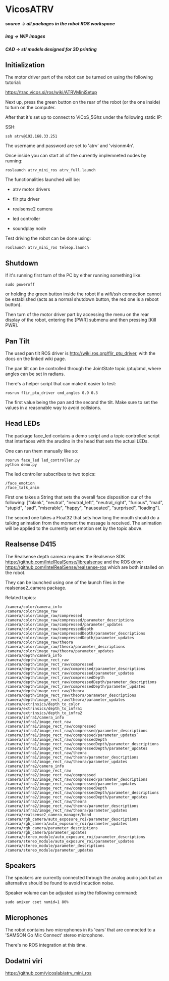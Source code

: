 # VicosATRV


##### source -> all packages in the robot ROS workspace

##### img -> WIP images

##### CAD -> stl models designed for 3D printing

## Initialization

The motor driver part of the robot can be turned on using the following tutorial:

https://trac.vicos.si/ros/wiki/ATRVMiniSetup

Next up, press the green button on the rear of the robot (or the one inside) to turn on the computer.

After that it's set up to connect to ViCoS_5Ghz under the following static IP:

SSH:

    ssh atrv@192.168.33.251

The username and password are set to 'atrv' and 'visionm4n'.

Once inside you can start all of the currently implemneted nodes by running:

    roslaunch atrv_mini_ros atrv_full.launch 

The functionalities launched will be:

- atrv motor drivers

- flir ptu driver

- realsense2 camera

- led controller

- soundplay node


Test driving the robot can be done using:

    roslaunch atrv_mini_ros teleop.launch

## Shutdown

If it's running first turn of the PC by either running something like:

    sudo poweroff

or holding the green button inside the robot if a wifi/ssh connection cannot be established (acts as a normal shutdown button, the red one is a reboot button).

Then turn of the motor driver part by accessing the menu on the rear display of the robot, entering the [PWR] submenu and then pressing [Kill PWR].

## Pan Tilt

The used pan tilt ROS driver is http://wiki.ros.org/flir_ptu_driver, with the docs on the linked wiki page.

The pan tilt can be controlled through the JointState topic /ptu/cmd, where angles can be set in radians.

There's a helper script that can make it easier to test:

    rosrun flir_ptu_driver cmd_angles 0.9 0.3

The first value being the pan and the second the tilt. Make sure to set the values in a reasonable way to avoid collisions.

## Head LEDs

The package face_led contains a demo script and a topic controlled script that interfaces with the arudino in the head that sets the actual LEDs.

One can run them manually like so:

    rosrun face_led led_controller.py
    python demo.py

The led controller subscribes to two topics:

    /face_emotion
    /face_talk_anim

First one takes a String that sets the overall face disposition our of the following: ["blank", "neutral", "neutral_left", "neutral_right", "furious", "mad", "stupid", "sad", "miserable", "happy", "nauseated", "surprised", "loading"].

The second one takes a Float32 that sets how long the mouth should do a talking animation from the moment the message is received. The animation will be applied to the currently set emotion set by the topic above.


## Realsense D415

The Realsense depth camera requires the Realsense SDK https://github.com/IntelRealSense/librealsense and the ROS driver https://github.com/IntelRealSense/realsense-ros which are both installed on the robot.

They can be launched using one of the launch files in the realsense2_camera package.

Related topics:

```
/camera/color/camera_info
/camera/color/image_raw
/camera/color/image_raw/compressed
/camera/color/image_raw/compressed/parameter_descriptions
/camera/color/image_raw/compressed/parameter_updates
/camera/color/image_raw/compressedDepth
/camera/color/image_raw/compressedDepth/parameter_descriptions
/camera/color/image_raw/compressedDepth/parameter_updates
/camera/color/image_raw/theora
/camera/color/image_raw/theora/parameter_descriptions
/camera/color/image_raw/theora/parameter_updates
/camera/depth/camera_info
/camera/depth/image_rect_raw
/camera/depth/image_rect_raw/compressed
/camera/depth/image_rect_raw/compressed/parameter_descriptions
/camera/depth/image_rect_raw/compressed/parameter_updates
/camera/depth/image_rect_raw/compressedDepth
/camera/depth/image_rect_raw/compressedDepth/parameter_descriptions
/camera/depth/image_rect_raw/compressedDepth/parameter_updates
/camera/depth/image_rect_raw/theora
/camera/depth/image_rect_raw/theora/parameter_descriptions
/camera/depth/image_rect_raw/theora/parameter_updates
/camera/extrinsics/depth_to_color
/camera/extrinsics/depth_to_infra1
/camera/extrinsics/depth_to_infra2
/camera/infra1/camera_info
/camera/infra1/image_rect_raw
/camera/infra1/image_rect_raw/compressed
/camera/infra1/image_rect_raw/compressed/parameter_descriptions
/camera/infra1/image_rect_raw/compressed/parameter_updates`
/camera/infra1/image_rect_raw/compressedDepth
/camera/infra1/image_rect_raw/compressedDepth/parameter_descriptions
/camera/infra1/image_rect_raw/compressedDepth/parameter_updates
/camera/infra1/image_rect_raw/theora
/camera/infra1/image_rect_raw/theora/parameter_descriptions
/camera/infra1/image_rect_raw/theora/parameter_updates
/camera/infra2/camera_info
/camera/infra2/image_rect_raw
/camera/infra2/image_rect_raw/compressed
/camera/infra2/image_rect_raw/compressed/parameter_descriptions
/camera/infra2/image_rect_raw/compressed/parameter_updates
/camera/infra2/image_rect_raw/compressedDepth
/camera/infra2/image_rect_raw/compressedDepth/parameter_descriptions
/camera/infra2/image_rect_raw/compressedDepth/parameter_updates
/camera/infra2/image_rect_raw/theora
/camera/infra2/image_rect_raw/theora/parameter_descriptions
/camera/infra2/image_rect_raw/theora/parameter_updates
/camera/realsense2_camera_manager/bond
/camera/rgb_camera/auto_exposure_roi/parameter_descriptions
/camera/rgb_camera/auto_exposure_roi/parameter_updates
/camera/rgb_camera/parameter_descriptions
/camera/rgb_camera/parameter_updates
/camera/stereo_module/auto_exposure_roi/parameter_descriptions
/camera/stereo_module/auto_exposure_roi/parameter_updates
/camera/stereo_module/parameter_descriptions
/camera/stereo_module/parameter_updates
```

## Speakers

The speakers are currently connected through the analog audio jack but an alternative should be found to avoid induction noise.

Speaker volume can be adjusted using the following command:

    sudo amixer cset numid=1 80%

## Microphones

The robot contains two microphones in its 'ears' that are connected to a 'SAMSON Go Mic Connect' stereo microphone.

There's no ROS integration at this time.

## Dodatni viri

https://github.com/vicoslab/atrv_mini_ros

